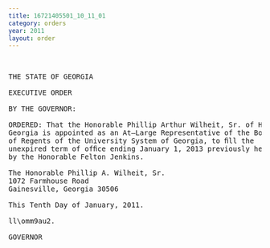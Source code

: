 ```yaml
---
title: 16721405501_10_11_01
category: orders
year: 2011
layout: order
---
```


<pre> 

THE STATE OF GEORGIA

EXECUTIVE ORDER

BY THE GOVERNOR:

ORDERED: That the Honorable Phillip Arthur Wilheit, Sr. of HALL County,
Georgia is appointed as an At—Large Representative of the Board
of Regents of the University System of Georgia, to ﬁll the
unexpired term of ofﬁce ending January 1, 2013 previously held
by the Honorable Felton Jenkins.

The Honorable Phillip A. Wilheit, Sr.
1072 Farmhouse Road
Gainesville, Georgia 30506

This Tenth Day of January, 2011.

ll\omm9au2.

GOVERNOR

</pre>
